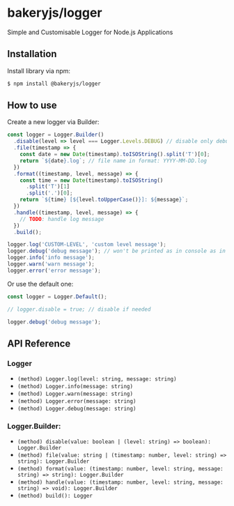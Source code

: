 # bakeryjs/logger

Simple and Customisable Logger for Node.js Applications

## Installation

Install library via npm:

```bash
$ npm install @bakeryjs/logger
```

## How to use

Create a new logger via Builder:

```javascript
const logger = Logger.Builder()
  .disable(level => level === Logger.Levels.DEBUG) // disable only debug messages
  .file(timestamp => {
    const date = new Date(timestamp).toISOString().split('T')[0];
    return `${date}.log`; // file name in format: YYYY-MM-DD.log
  })
  .format((timestamp, level, message) => {
    const time = new Date(timestamp).toISOString()
      .split('T')[1]
      .split('.')[0];
    return `${time} [${level.toUpperCase()}]: ${message}`;
  })
  .handle((timestamp, level, message) => {
    // TODO: handle log message
  })
  .build();

logger.log('CUSTOM-LEVEL', 'custom level message');
logger.debug('debug message'); // won't be printed as in console as in file
logger.info('info message');
logger.warn('warn message');
logger.error('error message');
```

Or use the default one:

```javascript
const logger = Logger.Default();

// logger.disable = true; // disable if needed

logger.debug('debug message');
```

## API Reference

### Logger

- `(method) Logger.log(level: string, message: string)`
- `(method) Logger.info(message: string)`
- `(method) Logger.warn(message: string)`
- `(method) Logger.error(message: string)`
- `(method) Logger.debug(message: string)`

### Logger.Builder:

- `(method) disable(value: boolean | (level: string) => boolean): Logger.Builder`
- `(method) file(value: string | (timestamp: number, level: string) => string): Logger.Builder`
- `(method) format(value: (timestamp: number, level: string, message: string) => string): Logger.Builder`
- `(method) handle(value: (timestamp: number, level: string, message: string) => void): Logger.Builder`
- `(method) build(): Logger`
